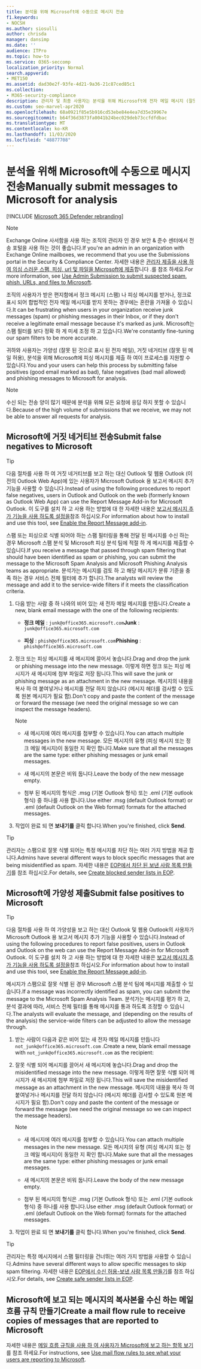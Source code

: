 ```yaml
---
title: 분석을 위해 Microsoft에 수동으로 메시지 전송
f1.keywords:
- NOCSH
ms.author: siosulli
author: chrisda
manager: dansimp
ms.date: ''
audience: ITPro
ms.topic: how-to
ms.service: O365-seccomp
localization_priority: Normal
search.appverid:
- MET150
ms.assetid: dad30e2f-93fe-4d21-9a36-21c87ced85c1
ms.collection:
- M365-security-compliance
description: 관리자 및 최종 사용자는 분석을 위해 Microsoft에 전자 메일 메시지 (잘못 되었거나 잘못 된 메일을 허용 하는 것으로 표시 된 좋은 메일)를 확인할 수 있습니다.
ms.custom: seo-marvel-apr2020
ms.openlocfilehash: 68a0921f85e5b916cd53ebe84e4ea7d35e39967e
ms.sourcegitcommit: b64f36d3873fa0041b24bec029deb73ccfdfdbac
ms.translationtype: MT
ms.contentlocale: ko-KR
ms.lasthandoff: 11/03/2020
ms.locfileid: "48877708"
---
```

# <a name="manually-submit-messages-to-microsoft-for-analysis"></a><span data-ttu-id="09382-103">분석을 위해 Microsoft에 수동으로 메시지 전송</span><span class="sxs-lookup"><span data-stu-id="09382-103">Manually submit messages to Microsoft for analysis</span></span>

[!INCLUDE [Microsoft 365 Defender rebranding](../includes/microsoft-defender-for-office.md)]


> [!NOTE]
> <span data-ttu-id="09382-104">Exchange Online 사서함을 사용 하는 조직의 관리자 인 경우 보안 & 준수 센터에서 전송 포털을 사용 하는 것이 좋습니다.</span><span class="sxs-lookup"><span data-stu-id="09382-104">If you're an admin in an organization with Exchange Online mailboxes, we recommend that you use the Submissions portal in the Security & Compliance Center.</span></span> <span data-ttu-id="09382-105">자세한 내용은 [관리자 제출을 사용 하 여 의심 스러운 스팸, 피싱, url 및 파일을 Microsoft에 제출](admin-submission.md)합니다 .를 참조 하세요.</span><span class="sxs-lookup"><span data-stu-id="09382-105">For more information, see [Use Admin Submission to submit suspected spam, phish, URLs, and files to Microsoft](admin-submission.md).</span></span>

<span data-ttu-id="09382-106">조직의 사용자가 받은 편지함에서 정크 메시지 (스팸) 나 피싱 메시지를 받거나, 정크로 표시 되어 합법적인 전자 메일 메시지를 받지 못하는 경우에는 혼란을 가져올 수 있습니다.</span><span class="sxs-lookup"><span data-stu-id="09382-106">It can be frustrating when users in your organization receive junk messages (spam) or phishing messages in their Inbox, or if they don't receive a legitimate email message because it's marked as junk.</span></span> <span data-ttu-id="09382-107">Microsoft는 스팸 필터를 보다 정확 하 게 미세 조정 하 고 있습니다.</span><span class="sxs-lookup"><span data-stu-id="09382-107">We're constantly fine-tuning our spam filters to be more accurate.</span></span>

<span data-ttu-id="09382-108">귀하와 사용자는 가양성 (잘못 된 것으로 표시 된 전자 메일), 거짓 네거티브 (잘못 된 메일 허용), 분석을 위해 Microsoft에 피싱 메시지를 제출 하 여이 프로세스를 지원할 수 있습니다.</span><span class="sxs-lookup"><span data-stu-id="09382-108">You and your users can help this process by submitting false positives (good email marked as bad), false negatives (bad mail allowed) and phishing messages to Microsoft for analysis.</span></span>

> [!NOTE]
> <span data-ttu-id="09382-109">수신 되는 전송 양이 많기 때문에 분석을 위해 모든 요청에 응답 하지 못할 수 있습니다.</span><span class="sxs-lookup"><span data-stu-id="09382-109">Because of the high volume of submissions that we receive, we may not be able to answer all requests for analysis.</span></span>

## <a name="submit-false-negatives-to-microsoft"></a><span data-ttu-id="09382-110">Microsoft에 거짓 네거티브 전송</span><span class="sxs-lookup"><span data-stu-id="09382-110">Submit false negatives to Microsoft</span></span>

> [!TIP]
> <span data-ttu-id="09382-111">다음 절차를 사용 하 여 거짓 네거티브를 보고 하는 대신 Outlook 및 웹용 Outlook (이전의 Outlook Web App)에 있는 사용자가 Microsoft Outlook 용 보고서 메시지 추가 기능을 사용할 수 있습니다.</span><span class="sxs-lookup"><span data-stu-id="09382-111">Instead of using the following procedures to report false negatives, users in Outlook and Outlook on the web (formerly known as Outlook Web App) can use the Report Message Add-in for Microsoft Outlook.</span></span> <span data-ttu-id="09382-112">이 도구를 설치 하 고 사용 하는 방법에 대 한 자세한 내용은 [보고서 메시지 추가 기능을 사용 하도록 설정을](enable-the-report-message-add-in.md)참조 하십시오.</span><span class="sxs-lookup"><span data-stu-id="09382-112">For information about how to install and use this tool, see [Enable the Report Message add-in](enable-the-report-message-add-in.md).</span></span>

<span data-ttu-id="09382-113">스팸 또는 피싱으로 식별 되어야 하는 스팸 필터링을 통해 전달 된 메시지를 수신 하는 경우 Microsoft 스팸 분석 및 Microsoft 피싱 분석 팀에 적절 하 게 메시지를 제출할 수 있습니다.</span><span class="sxs-lookup"><span data-stu-id="09382-113">If you receive a message that passed through spam filtering that should have been identified as spam or phishing, you can submit the message to the Microsoft Spam Analysis and Microsoft Phishing Analysis teams as appropriate.</span></span> <span data-ttu-id="09382-114">분석가는 메시지를 검토 하 고 해당 메시지가 분류 기준을 충족 하는 경우 서비스 전체 필터에 추가 합니다.</span><span class="sxs-lookup"><span data-stu-id="09382-114">The analysts will review the message and add it to the service-wide filters if it meets the classification criteria.</span></span>

1. <span data-ttu-id="09382-115">다음 받는 사람 중 하 나와의 비어 있는 새 전자 메일 메시지를 만듭니다.</span><span class="sxs-lookup"><span data-stu-id="09382-115">Create a new, blank email message with the one of the following recipients:</span></span>

   - <span data-ttu-id="09382-116">**정크 메일** : `junk@office365.microsoft.com`</span><span class="sxs-lookup"><span data-stu-id="09382-116">**Junk** : `junk@office365.microsoft.com`</span></span>

   - <span data-ttu-id="09382-117">**피싱** : `phish@office365.microsoft.com`</span><span class="sxs-lookup"><span data-stu-id="09382-117">**Phishing** : `phish@office365.microsoft.com`</span></span>

2. <span data-ttu-id="09382-118">정크 또는 피싱 메시지를 새 메시지에 끌어서 놓습니다.</span><span class="sxs-lookup"><span data-stu-id="09382-118">Drag and drop the junk or phishing message into the new message.</span></span> <span data-ttu-id="09382-119">이렇게 하면 정크 또는 피싱 메시지가 새 메시지에 첨부 파일로 저장 됩니다.</span><span class="sxs-lookup"><span data-stu-id="09382-119">This will save the junk or phishing message as an attachment in the new message.</span></span> <span data-ttu-id="09382-120">메시지의 내용을 복사 하 여 붙여넣거나 메시지를 전달 하지 않습니다 (메시지 헤더를 검사할 수 있도록 원본 메시지가 필요 함).</span><span class="sxs-lookup"><span data-stu-id="09382-120">Don't copy and paste the content of the message or forward the message (we need the original message so we can inspect the message headers).</span></span>

   > [!NOTE]
   >
   > - <span data-ttu-id="09382-121">새 메시지에 여러 메시지를 첨부할 수 있습니다.</span><span class="sxs-lookup"><span data-stu-id="09382-121">You can attach multiple messages in the new message.</span></span> <span data-ttu-id="09382-122">모든 메시지의 유형 (피싱 메시지 또는 정크 메일 메시지)이 동일한 지 확인 합니다.</span><span class="sxs-lookup"><span data-stu-id="09382-122">Make sure that all the messages are the same type: either phishing messages or junk email messages.</span></span>
   >
   > - <span data-ttu-id="09382-123">새 메시지의 본문은 비워 둡니다.</span><span class="sxs-lookup"><span data-stu-id="09382-123">Leave the body of the new message empty.</span></span>
   >
   > - <span data-ttu-id="09382-124">첨부 된 메시지의 형식은 .msg (기본 Outlook 형식) 또는 .eml (기본 outlook 형식) 중 하나를 사용 합니다.</span><span class="sxs-lookup"><span data-stu-id="09382-124">Use either .msg (default Outlook format) or .eml (default Outlook on the Web format) formats for the attached messages.</span></span>

3. <span data-ttu-id="09382-125">작업이 완료 되 면 **보내기를** 클릭 합니다.</span><span class="sxs-lookup"><span data-stu-id="09382-125">When you're finished, click **Send**.</span></span>

> [!TIP]
> <span data-ttu-id="09382-126">관리자는 스팸으로 잘못 식별 되어는 특정 메시지를 차단 하는 여러 가지 방법을 제공 합니다.</span><span class="sxs-lookup"><span data-stu-id="09382-126">Admins have several different ways to block specific messages that are being misidentified as spam.</span></span> <span data-ttu-id="09382-127">자세한 내용은 [EOP에서 차단 된 보낸 사람 목록 만들기](create-block-sender-lists-in-office-365.md)를 참조 하십시오.</span><span class="sxs-lookup"><span data-stu-id="09382-127">For details, see [Create blocked sender lists in EOP](create-block-sender-lists-in-office-365.md).</span></span>

## <a name="submit-false-positives-to-microsoft"></a><span data-ttu-id="09382-128">Microsoft에 가양성 제출</span><span class="sxs-lookup"><span data-stu-id="09382-128">Submit false positives to Microsoft</span></span>

> [!TIP]
> <span data-ttu-id="09382-129">다음 절차를 사용 하 여 가양성을 보고 하는 대신 Outlook 및 웹용 Outlook의 사용자가 Microsoft Outlook 용 보고서 메시지 추가 기능을 사용할 수 있습니다.</span><span class="sxs-lookup"><span data-stu-id="09382-129">Instead of using the following procedures to report false positives, users in Outlook and Outlook on the web can use the Report Message Add-in for Microsoft Outlook.</span></span> <span data-ttu-id="09382-130">이 도구를 설치 하 고 사용 하는 방법에 대 한 자세한 내용은 [보고서 메시지 추가 기능을 사용 하도록 설정을](enable-the-report-message-add-in.md)참조 하십시오.</span><span class="sxs-lookup"><span data-stu-id="09382-130">For information about how to install and use this tool, see [Enable the Report Message add-in](enable-the-report-message-add-in.md).</span></span>

<span data-ttu-id="09382-131">메시지가 스팸으로 잘못 식별 된 경우 Microsoft 스팸 분석 팀에 메시지를 제출할 수 있습니다.</span><span class="sxs-lookup"><span data-stu-id="09382-131">If a message was incorrectly identified as spam, you can submit the message to the Microsoft Spam Analysis Team.</span></span> <span data-ttu-id="09382-132">분석가는 메시지를 평가 하 고, 분석 결과에 따라, 서비스 전체 필터를 통해 메시지를 통과 하도록 조정할 수 있습니다.</span><span class="sxs-lookup"><span data-stu-id="09382-132">The analysts will evaluate the message, and (depending on the results of the analysis) the service-wide filters can be adjusted to allow the message through.</span></span>

1. <span data-ttu-id="09382-133">받는 사람이 다음과 같은 비어 있는 새 전자 메일 메시지를 만듭니다 `not_junk@office365.microsoft.com` .</span><span class="sxs-lookup"><span data-stu-id="09382-133">Create a new, blank email message with `not_junk@office365.microsoft.com` as the recipient:</span></span>

2. <span data-ttu-id="09382-134">잘못 식별 되어 메시지를 끌어서 새 메시지에 놓습니다.</span><span class="sxs-lookup"><span data-stu-id="09382-134">Drag and drop the misidentified message into the new message.</span></span> <span data-ttu-id="09382-135">이렇게 하면 잘못 식별 되어 메시지가 새 메시지에 첨부 파일로 저장 됩니다.</span><span class="sxs-lookup"><span data-stu-id="09382-135">This will save the misidentified message as an attachment in the new message.</span></span> <span data-ttu-id="09382-136">메시지의 내용을 복사 하 여 붙여넣거나 메시지를 전달 하지 않습니다 (메시지 헤더를 검사할 수 있도록 원본 메시지가 필요 함).</span><span class="sxs-lookup"><span data-stu-id="09382-136">Don't copy and paste the content of the message or forward the message (we need the original message so we can inspect the message headers).</span></span>

   > [!NOTE]
   >
   > - <span data-ttu-id="09382-137">새 메시지에 여러 메시지를 첨부할 수 있습니다.</span><span class="sxs-lookup"><span data-stu-id="09382-137">You can attach multiple messages in the new message.</span></span> <span data-ttu-id="09382-138">모든 메시지의 유형 (피싱 메시지 또는 정크 메일 메시지)이 동일한 지 확인 합니다.</span><span class="sxs-lookup"><span data-stu-id="09382-138">Make sure that all the messages are the same type: either phishing messages or junk email messages.</span></span>
   >
   > - <span data-ttu-id="09382-139">새 메시지의 본문은 비워 둡니다.</span><span class="sxs-lookup"><span data-stu-id="09382-139">Leave the body of the new message empty.</span></span>
   >
   > - <span data-ttu-id="09382-140">첨부 된 메시지의 형식은 .msg (기본 Outlook 형식) 또는 .eml (기본 outlook 형식) 중 하나를 사용 합니다.</span><span class="sxs-lookup"><span data-stu-id="09382-140">Use either .msg (default Outlook format) or .eml (default Outlook on the Web format) formats for the attached messages.</span></span>

3. <span data-ttu-id="09382-141">작업이 완료 되 면 **보내기를** 클릭 합니다.</span><span class="sxs-lookup"><span data-stu-id="09382-141">When you're finished, click **Send**.</span></span>

> [!TIP]
> <span data-ttu-id="09382-142">관리자는 특정 메시지에서 스팸 필터링을 건너뛰는 여러 가지 방법을 사용할 수 있습니다.</span><span class="sxs-lookup"><span data-stu-id="09382-142">Admins have several different ways to allow specific messages to skip spam filtering.</span></span> <span data-ttu-id="09382-143">자세한 내용은 [EOP에서 수신 허용-보낸 사람 목록 만들기](create-safe-sender-lists-in-office-365.md)를 참조 하십시오.</span><span class="sxs-lookup"><span data-stu-id="09382-143">For details, see [Create safe sender lists in EOP](create-safe-sender-lists-in-office-365.md).</span></span>

## <a name="create-a-mail-flow-rule-to-receive-copies-of-messages-that-are-reported-to-microsoft"></a><span data-ttu-id="09382-144">Microsoft에 보고 되는 메시지의 복사본을 수신 하는 메일 흐름 규칙 만들기</span><span class="sxs-lookup"><span data-stu-id="09382-144">Create a mail flow rule to receive copies of messages that are reported to Microsoft</span></span>

<span data-ttu-id="09382-145">자세한 내용은 [메일 흐름 규칙을 사용 하 여 사용자가 Microsoft에 보고 하는 항목 보기](use-mail-flow-rules-to-see-what-your-users-are-reporting-to-microsoft.md)를 참조 하세요.</span><span class="sxs-lookup"><span data-stu-id="09382-145">For instructions, see [Use mail flow rules to see what your users are reporting to Microsoft](use-mail-flow-rules-to-see-what-your-users-are-reporting-to-microsoft.md).</span></span>

